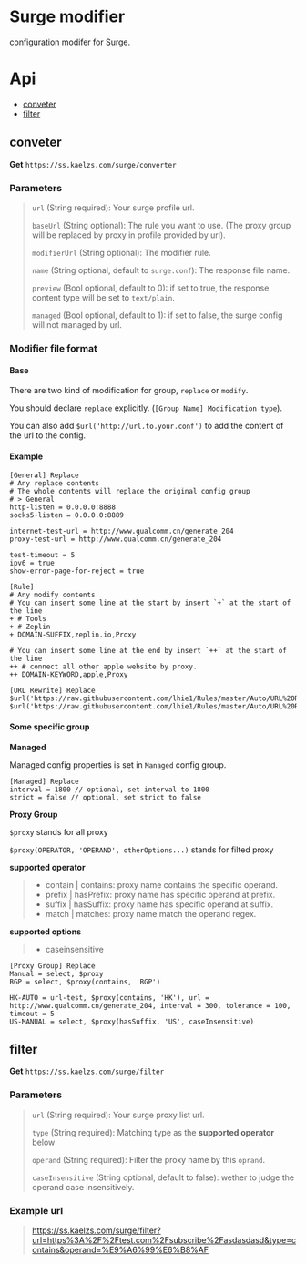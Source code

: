 # Surge modifier

configuration modifer for Surge.

# Api

- [conveter](#conveter)
- [filter](#filter)

## conveter

**Get** `https://ss.kaelzs.com/surge/converter`

### Parameters

> `url` (String required): Your surge profile url.
>
> `baseUrl` (String optional): The rule you want to use. (The proxy group will be replaced by proxy in profile provided by url).
>
> `modifierUrl` (String optional): The modifier rule.
>
> `name` (String optional, default to `surge.conf`): The response file name.
>
> `preview` (Bool optional, default to 0): if set to true, the response content type will be set to `text/plain`.
>
> `managed` (Bool optional, default to 1): if set to false, the surge config will not managed by url.

### Modifier file format

#### Base

There are two kind of modification for group, `replace` or `modify`. 

You should declare `replace` explicitly. (`[Group Name] Modification type`).

You can also add `$url('http://url.to.your.conf')` to add the content of the url to the config.

#### Example

``` properties
[General] Replace
# Any replace contents
# The whole contents will replace the original config group
# > General
http-listen = 0.0.0.0:8888
socks5-listen = 0.0.0.0:8889

internet-test-url = http://www.qualcomm.cn/generate_204
proxy-test-url = http://www.qualcomm.cn/generate_204

test-timeout = 5
ipv6 = true
show-error-page-for-reject = true

[Rule]
# Any modify contents
# You can insert some line at the start by insert `+` at the start of the line
+ # Tools
+ # Zeplin
+ DOMAIN-SUFFIX,zeplin.io,Proxy

# You can insert some line at the end by insert `++` at the start of the line
++ # connect all other apple website by proxy.
++ DOMAIN-KEYWORD,apple,Proxy

[URL Rewrite] Replace
$url('https://raw.githubusercontent.com/lhie1/Rules/master/Auto/URL%20Rewrite.conf')
$url('https://raw.githubusercontent.com/lhie1/Rules/master/Auto/URL%20REJECT.conf')
```

#### Some specific group

**Managed**

Managed config properties is set in `Managed` config group.

``` properties
[Managed] Replace
interval = 1800 // optional, set interval to 1800
strict = false // optional, set strict to false
```

**Proxy Group**

`$proxy` stands for all proxy

`$proxy(OPERATOR, 'OPERAND', otherOptions...)` stands for filted proxy

**supported operator**

> - contain | contains: proxy name contains the specific operand.
> - prefix | hasPrefix: proxy name has specific operand at prefix.
> - suffix | hasSuffix: proxy name has specific operand at suffix.
> - match | matches: proxy name match the operand regex.

**supported options**

> - caseinsensitive

``` properties
[Proxy Group] Replace
Manual = select, $proxy
BGP = select, $proxy(contains, 'BGP')

HK-AUTO = url-test, $proxy(contains, 'HK'), url = http://www.qualcomm.cn/generate_204, interval = 300, tolerance = 100, timeout = 5
US-MANUAL = select, $proxy(hasSuffix, 'US', caseInsensitive)
```

## filter

**Get** `https://ss.kaelzs.com/surge/filter`

### Parameters

> `url` (String required): Your surge proxy list url.
>
> `type` (String required): Matching type as the **supported operator** below
>
> `operand` (String required): Filter the proxy name by this `oprand`.
>
> `caseInsensitive` (String optional, default to false): wether to judge the operand case insensitively.

### Example url

> https://ss.kaelzs.com/surge/filter?url=https%3A%2F%2Ftest.com%2Fsubscribe%2Fasdasdasd&type=contains&operand=%E9%A6%99%E6%B8%AF

